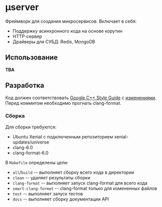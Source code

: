 # μserver
Фреймворк для создания микросервисов.
Включает в себя:
  * Поддержку асинхронного кода на основе корутин
  * HTTP-сервер
  * Драйверы для СУБД: Redis, MongoDB

## Использование
**TBA**

## Разработка
Код должен соответствовать [Google C++ Style Guide](https://google.github.io/styleguide/cppguide) с [изменениями](https://wiki.yandex-team.ru/users/sermp/backend-cpp-codestyle/).
Перед коммитом необходимо прогнать clang-format.

### Сборка

Для сборки требуются:
  * Ubuntu Xenial c подключенным репозиторием xenial-updates/universe
  * clang-6.0
  * clang-format-6.0

В `Makefile` определены цели:
  * `all`/`build` -- выполняет сборку всего кода в директории
  * `clean` -- удаляет результаты сборки
  * `clang-format` -- выполняет запуск clang-format для всего кода
  * `smart-clang-format` -- clang-format только для измененных файлов
  * `test` -- выполняет запуск тестов
  * `docs` -- выполняет сборку документации API
